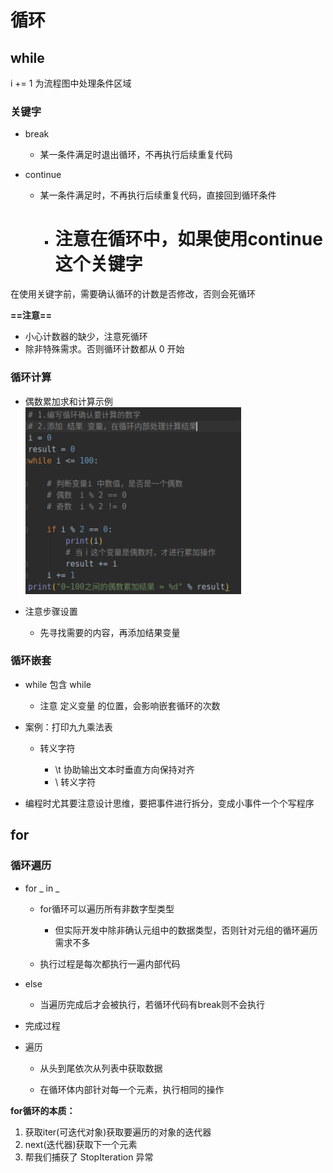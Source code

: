 # 循环

## while

i += 1 为流程图中处理条件区域

### 关键字

- break

	- 某一条件满足时退出循环，不再执行后续重复代码

- continue

	- 某一条件满足时，不再执行后续重复代码，直接回到循环条件

		- # 注意在循环中，如果使用continue 这个关键字

在使用关键字前，需要确认循环的计数是否修改，否则会死循环

**==注意==**

- 小心计数器的缺少，注意死循环
- 除非特殊需求。否则循环计数都从 0 开始

### 循环计算

- 偶数累加求和计算示例![](assets/2f35b040d9842838bc892746ba060be7e867d50e1815d5dbc1fed74551d1bcf0.png)
- 注意步骤设置

	- 先寻找需要的内容，再添加结果变量

### 循环嵌套

- while 包含 while

	- 注意 定义变量 的位置，会影响嵌套循环的次数

- 案例：打印九九乘法表

	- 转义字符

		- \t 协助输出文本时垂直方向保持对齐
		- \ 转义字符

- 编程时尤其要注意设计思维，要把事件进行拆分，变成小事件一个个写程序

## for

### 循环遍历

- for _ in _

	- for循环可以遍历所有非数字型类型

		- 但实际开发中除非确认元组中的数据类型，否则针对元组的循环遍历需求不多

	- 执行过程是每次都执行一遍内部代码

- else

	- 当遍历完成后才会被执行，若循环代码有break则不会执行

- 完成过程

- 遍历

	- 从头到尾依次从列表中获取数据

	- 在循环体内部针对每一个元素，执行相同的操作

**for循环的本质：**

1. 获取iter(可迭代对象)获取要遍历的对象的迭代器
2. next(迭代器)获取下一个元素
3. 帮我们捕获了 StopIteration 异常

